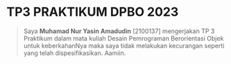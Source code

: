 # TP3 PRAKTIKUM DPBO 2023

> Saya **Muhamad Nur Yasin Amadudin** [2100137] mengerjakan
> TP 3 Praktikum dalam
> mata kuliah Desain Pemrograman Berorientasi Objek
> untuk keberkahanNya maka saya tidak melakukan
> kecurangan seperti yang telah dispesifikasikan. Aamiin.
